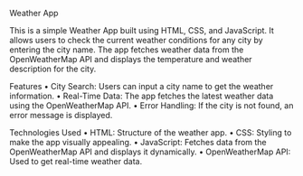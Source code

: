 Weather App

This is a simple Weather App built using HTML, CSS, and JavaScript. It allows users to check the current weather conditions for any city by entering the city name. The app fetches weather data from the OpenWeatherMap API and displays the temperature and weather description for the city.

Features
	•	City Search: Users can input a city name to get the weather information.
	•	Real-Time Data: The app fetches the latest weather data using the OpenWeatherMap API.
	•	Error Handling: If the city is not found, an error message is displayed.

Technologies Used
	•	HTML: Structure of the weather app.
	•	CSS: Styling to make the app visually appealing.
	•	JavaScript: Fetches data from the OpenWeatherMap API and displays it dynamically.
	•	OpenWeatherMap API: Used to get real-time weather data.
